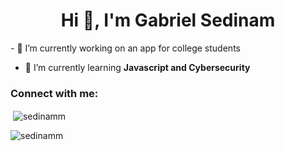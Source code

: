 <h1 align="center">Hi 👋, I'm Gabriel Sedinam</h1>
- 🔭 I’m currently working on an app for college students

- 🌱 I’m currently learning **Javascript and Cybersecurity**

<h3 align="left">Connect with me:</h3>
<p align="left">
</p>

<p>&nbsp;<img align="center" src="https://github-readme-stats.vercel.app/api?username=sedinamm&show_icons=true&locale=en" alt="sedinamm" /></p>

<p><img align="center" src="https://github-readme-streak-stats.herokuapp.com/?user=sedinamm&" alt="sedinamm" /></p>
